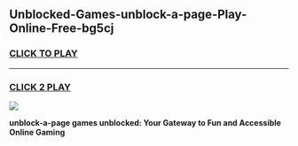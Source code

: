 
## Unblocked-Games-unblock-a-page-Play-Online-Free-bg5cj
<h3>
<a href="https://premium76.site?title=unblock-a-page&ref=26A">CLICK TO PLAY</a></h3>
<hr>

<h3>
<a href="https://premium76.site?title=unblock-a-page&ref=26A">CLICK 2 PLAY</a>
  
</h3>

<a href="https://premium76.site?title=unblock-a-page&ref=26A"><img src="https://clearcache.store/games.png"></a>


**unblock-a-page games unblocked: Your Gateway to Fun and Accessible Online Gaming**
